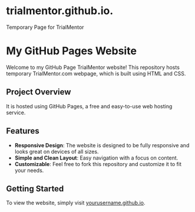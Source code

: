 # trialmentor.github.io.
Temporary Page for TrialMentor
# My GitHub Pages Website

Welcome to my GitHub Page TrialMentor website! This repository hosts temporary TrialMentor.com webpage, which is built using HTML and CSS.

## Project Overview

 It is hosted using GitHub Pages, a free and easy-to-use web hosting service.

## Features

- **Responsive Design**: The website is designed to be fully responsive and looks great on devices of all sizes.
- **Simple and Clean Layout**: Easy navigation with a focus on content.
- **Customizable**: Feel free to fork this repository and customize it to fit your needs.

## Getting Started

To view the website, simply visit [yourusername.github.io]([[https://yourusername.github.io](https://github.com/QuanticQuestions/trialmentor.github.io)](https://github.com/QuanticQuestions/trialmentor.github.io)).
